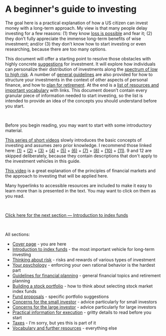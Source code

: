 # A beginner's guide to investing

The goal here is a practical explanation of how a US citizen can invest money with a long-term approach. My view is that many people delay investing for a few reasons: (1) they know [loss is possible](https://www.youtube.com/watch?v=-DT7bX-B1Mg&ab_channel=HubertFarnsworth) and fear it; (2) they don’t fully appreciate the immense long-term benefits of wise investment; and/or (3) they don’t know how to start investing or even researching, because there are too many options.

This document will offer a starting point to resolve those obstacles with highly concrete [suggestions](https://github.com/investindex/Funds) for investment. It will explore how individuals can personalize their distribution of investments along the [spectrum of low to high risk](https://github.com/investindex/Risk). A number of [general guidelines](https://github.com/investindex/Guidelines) are also provided for how to structure your investments in the context of other aspects of personal finance, and how to [plan for retirement](https://github.com/investindex/Guidelines#retirement-planning). At the end is a [list of resources and important vocabulary](https://github.com/investindex/Vocab) with links. This document doesn’t contain every granular piece of information needed to start investing, so the list is intended to provide an idea of the concepts you should understand before you start.

&nbsp;

Before you begin reading, you may want to start with some introductory material.

[This series of short videos](https://www.youtube.com/watch?v=Arz_9WX-pn0&ab_channel=PreetBanerjee) slowly introduces the basic concepts of investing and assumes zero prior knowledge. I recommend those linked here: [(1)](https://www.youtube.com/watch?v=Arz_9WX-pn0&ab_channel=PreetBanerjee) + [(2)](https://www.youtube.com/watch?v=Ne6d-n2jiWo&ab_channel=PreetBanerjee) + [(3)](https://www.youtube.com/watch?v=ACbu4XER_bQ&ab_channel=PreetBanerjee) + [(4)](https://www.youtube.com/watch?v=pAoTC_nkg0Q&ab_channel=PreetBanerjee) + [(5)](https://www.youtube.com/watch?v=M70zAS0rPE8&ab_channel=PreetBanerjee) + [(6)](https://www.youtube.com/watch?v=h9O_x8RhzwE&ab_channel=PreetBanerjee) + [(7)](https://www.youtube.com/watch?v=Jz8ISUefjkw&ab_channel=PreetBanerjee) + [(8)](https://www.youtube.com/watch?v=oqBhf7QphDU&ab_channel=PreetBanerjee) + [(10)](https://www.youtube.com/watch?v=VhtsYTp30Qg&ab_channel=PreetBanerjee) + [(11)](https://www.youtube.com/watch?v=DZMq09drgNg&ab_channel=PreetBanerjee). 9 and 12 are skipped deliberately, because they contain descriptions that don't apply to the investment vehicles in this guide.

[This video](https://www.youtube.com/watch?v=we_7F5N3ByQ&ab_channel=BreakingBadDebt) is a great explanation of the principles of financial markets and the approach to investing that will be applied here.

Many hyperlinks to accessible resources are included to make it easy to learn more than is presented in the text. You may want to click on them as you read.

&nbsp;

[Click here for the next section — Introduction to index funds](https://github.com/investindex/Index)

&nbsp;

All sections:

* [Cover page](https://github.com/investindex/Intro) - you are here
* [Introduction to index funds](https://github.com/investindex/Index) - the most important vehicle for long-term investing
* [Thinking about risk](https://github.com/investindex/Risk) - risks and rewards of various types of investment
* [Your psychology](https://github.com/investindex/Psychology) - enforcing your own rational behavior is the hardest part
* [Guidelines for financial planning](https://github.com/investindex/Guidelines) - general financial topics and retirement planning
* [Building a stock portfolio](https://github.com/investindex/Portfolio) - how to think about selecting stock market index funds
* [Fund proposals](https://github.com/investindex/Funds) - specific portfolio suggestions
* [Concerns for the small investor](https://github.com/investindex/Small) - advice particularly for small investors
* [Concerns for the large investor](https://github.com/investindex/Large) - advice particularly for large investors
* [Practical information for execution](https://github.com/investindex/Practical) - gritty details to read before you start
* [Taxes](https://github.com/investindex/Taxes) - I'm sorry, but yes this is part of it
* [Vocabulary and further resources](https://github.com/investindex/Vocab) - everything else
